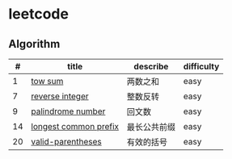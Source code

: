 # leetcode

## Algorithm
|#|title|describe|difficulty|
|-|-----|--------|----------|
|1|[tow sum](./algorithm/1.two_sum.js)|两数之和|easy|
|7|[reverse integer](./algorithm/7.reverse_integer.js)|整数反转|easy|
|9|[palindrome number](./algorithm/9.palindrome_number.js)|回文数|easy|
|14|[longest common prefix](./algorithm/14.longest_common_prefix.js)|最长公共前缀|easy|
|20|[valid-parentheses](./algorithm/20.valid_parentheses.js)|有效的括号|easy|
